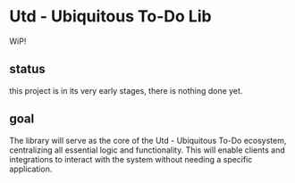 # Utd - Ubiquitous To-Do Lib
WiP!

## status
this project is in its very early stages, there is nothing done yet.

## goal
The library will serve as the core of the Utd - Ubiquitous To-Do ecosystem, centralizing all essential logic and functionality. This will enable clients and integrations to interact with the system without needing a specific application.
